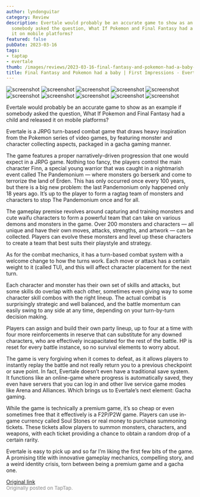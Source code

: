 ```yaml
---
author: lyndonguitar
category: Review
description: Evertale would probably be an accurate game to show as an example if
  somebody asked the question, What If Pokemon and Final Fantasy had a child and released
  it on mobile platforms?
featured: false
pubDate: 2023-03-16
tags:
- taptap
- evertale
thumb: /images/reviews/2023-03-16-final-fantasy-and-pokemon-had-a-baby--first-impressions---evertale-0.avif
title: Final Fantasy and Pokemon had a baby | First Impressions - Evertale
---
```


<div class="gallery">
  <img src="/images/reviews/2023-03-16-final-fantasy-and-pokemon-had-a-baby--first-impressions---evertale-0.avif" alt="screenshot" />
  <img src="/images/reviews/2023-03-16-final-fantasy-and-pokemon-had-a-baby--first-impressions---evertale-1.avif" alt="screenshot" />
  <img src="/images/reviews/2023-03-16-final-fantasy-and-pokemon-had-a-baby--first-impressions---evertale-2.avif" alt="screenshot" />
  <img src="/images/reviews/2023-03-16-final-fantasy-and-pokemon-had-a-baby--first-impressions---evertale-3.avif" alt="screenshot" />
  <img src="/images/reviews/2023-03-16-final-fantasy-and-pokemon-had-a-baby--first-impressions---evertale-4.avif" alt="screenshot" />
  <img src="/images/reviews/2023-03-16-final-fantasy-and-pokemon-had-a-baby--first-impressions---evertale-5.avif" alt="screenshot" />
  <img src="/images/reviews/2023-03-16-final-fantasy-and-pokemon-had-a-baby--first-impressions---evertale-6.avif" alt="screenshot" />
  <img src="/images/reviews/2023-03-16-final-fantasy-and-pokemon-had-a-baby--first-impressions---evertale-7.avif" alt="screenshot" />
  <img src="/images/reviews/2023-03-16-final-fantasy-and-pokemon-had-a-baby--first-impressions---evertale-8.avif" alt="screenshot" />
  <img src="/images/reviews/2023-03-16-final-fantasy-and-pokemon-had-a-baby--first-impressions---evertale-9.avif" alt="screenshot" />
</div>

Evertale would probably be an accurate game to show as an example if somebody asked the question, What If Pokemon and Final Fantasy had a child and released it on mobile platforms?

Evertale is a JRPG turn-based combat game that draws heavy inspiration from the Pokemon series of video games, by featuring monster and character collecting aspects, packaged in a gacha gaming manner.

The game features a proper narratively-driven progression that one would expect in a JRPG game. Nothing too fancy, the players control the main character Finn, a special young warrior that was caught in a nightmarish event called The Pandemonium — where monsters go berserk and come to terrorize the land of Erden. This has only occurred once every 100 years, but there is a big new problem: the last Pandemonium only happened only 18 years ago. It’s up to the player to form a ragtag team of monsters and characters to stop The Pandemonium once and for all.

The gameplay premise revolves around capturing and training monsters and cute waifu characters to form a powerful team that can take on various demons and monsters in the game. Over 200 monsters and characters  — all unique and have their own moves, attacks, strengths, and artwork — can be collected. Players can evolve these monsters and level up these characters to create a team that best suits their playstyle and strategy.

As for the combat mechanics, it has a turn-based combat system with a welcome change to how the turns work. Each move or attack has a certain weight to it (called TU), and this will affect character placement for the next turn.

Each character and monster has their own set of skills and attacks, but some skills do overlap with each other, sometimes even giving way to some character skill combos with the right lineup. The actual combat is surprisingly strategic and well balanced, and the battle momentum can easily swing to any side at any time, depending on your turn-by-turn decision making.

Players can assign and build their own party lineup, up to four at a time with four more reinforcements in reserve that can substitute for any downed characters, who are effectively incapacitated for the rest of the battle. HP is reset for every battle instance, so no survival elements to worry about.

The game is very forgiving when it comes to defeat, as it allows players to instantly replay the battle and not really return you to a previous checkpoint or save point. In fact, Evertale doesn’t even have a traditional save system. It functions like an online-game where progress is automatically saved, they even have servers that you can log in and other live service game modes like Arena and Alliances. Which brings us to Evertale’s next element: Gacha gaming.

While the game is technically a premium game, it’s so cheap or even sometimes free that it effectively is a F2P/P2W game. Players can use in-game currency called Soul Stones or real money to purchase summoning tickets. These tickets allow players to summon monsters, characters, and weapons, with each ticket providing a chance to obtain a random drop of a certain rarity.

Evertale is easy to pick up and so far I’m liking the first few bits of the game. A promising title with innovative gameplay mechanics, compelling story, and a weird identity crisis, torn between being a premium game and a gacha one.

[Original link](https://www.taptap.io/post/4815033)<br><span style="font-size: 0.95em; color: #888;">Originally posted on TapTap.</span>